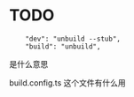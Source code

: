 # TODO

```
    "dev": "unbuild --stub",
    "build": "unbuild",
```
是什么意思



build.config.ts
这个文件有什么用


<!-- 发布时怎么确保自己发了最新的 -->

<!-- 引入jest -->